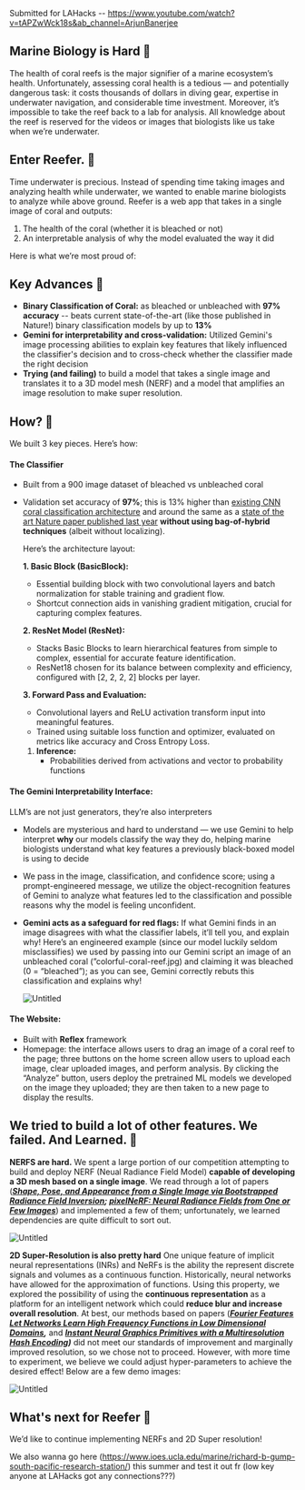 Submitted for LAHacks -- https://www.youtube.com/watch?v=tAPZwWck18s&ab_channel=ArjunBanerjee

## Marine Biology is Hard 🐠

The health of coral reefs is the major signifier of a marine ecosystem’s health. Unfortunately, assessing coral health is a tedious — and potentially dangerous task: it costs thousands of dollars in diving gear, expertise in underwater navigation, and considerable time investment. Moreover, it’s impossible to take the reef back to a lab for analysis. All knowledge about the reef is reserved for the videos or images that biologists like us take when we’re underwater.

## Enter Reefer. 🪸

Time underwater is precious. Instead of spending time taking images and analyzing health while underwater, we wanted to enable marine biologists to analyze while above ground. Reefer is a web app that takes in a single image of coral and outputs:

1. The health of the coral (whether it is bleached or not)
2. An interpretable analysis of why the model evaluated the way it did

Here is what we’re most proud of:

## Key Advances 🐡

- **Binary Classification of Coral:** as bleached or unbleached with **97% accuracy** -- beats current state-of-the-art (like those published in Nature!) binary classification models by up to **13%**
- **Gemini for interpretability and cross-validation:** Utilized Gemini's image processing abilities to explain key features that likely influenced the classifier's decision and to cross-check whether the classifier made the right decision
- **Trying (and failing)** to build a model that takes a single image and translates it to a 3D model mesh (NERF) and a model that amplifies an image resolution to make super resolution.

## How? 🐙

We built 3 key pieces. Here’s how:

#### The Classifier

- Built from a 900 image dataset of bleached vs unbleached coral
- Validation set accuracy of **97%**; this is 13% higher than [existing CNN coral classification architecture](https://ieeexplore.ieee.org/document/9731905) and around the same as a [state of the art Nature paper published last year](https://www.nature.com/articles/s41598-023-46971-7) **without using bag-of-hybrid techniques** (albeit without localizing).
    
    Here’s the architecture layout:
    
    **1. Basic Block (BasicBlock):**
    
    - Essential building block with two convolutional layers and batch normalization for stable training and gradient flow.
    - Shortcut connection aids in vanishing gradient mitigation, crucial for capturing complex features.
    
    **2. ResNet Model (ResNet):** 
    
    - Stacks Basic Blocks to learn hierarchical features from simple to complex, essential for accurate feature identification.
    - ResNet18 chosen for its balance between complexity and efficiency, configured with [2, 2, 2, 2] blocks per layer.
    
    **3. Forward Pass and Evaluation:**
    
    - Convolutional layers and ReLU activation transform input into meaningful features.
    - Trained using suitable loss function and optimizer, evaluated on metrics like accuracy and Cross Entropy Loss.
    1. **Inference:**
        - Probabilities derived from activations and vector to probability functions

#### The Gemini Interpretability Interface:

LLM’s are not just generators, they’re also interpreters

- Models are mysterious and hard to understand — we use Gemini to help interpret **why** our models classify the way they do, helping marine biologists understand what key features a previously black-boxed model is using to decide
- We pass in the image, classification, and confidence score; using a prompt-engineered message, we utilize the object-recognition features of Gemini to analyze what features led to the classification and possible reasons why the model is feeling unconfident.
- **Gemini acts as a safeguard for red flags:** If what Gemini finds in an image disagrees with what the classifier labels, it’ll tell you, and explain why! Here’s an engineered example (since our model luckily seldom misclassifies) we used by passing into our Gemini script an image of an unbleached coral (”colorful-coral-reef.jpg) and claiming it was bleached (0 = “bleached”); as you can see, Gemini correctly rebuts this classification and explains why!
    
    ![Untitled](https://d112y698adiu2z.cloudfront.net/photos/production/software_photos/002/856/552/datas/gallery.jpg)
    

#### The Website:

- Built with **Reflex** framework
- Homepage: the interface allows users to drag an image of a coral reef to the page; three buttons on the home screen allow users to upload each image, clear uploaded images, and perform analysis. By clicking the “Analyze” button, users deploy the pretrained ML models we developed on the image they uploaded; they are then taken to a new page to display the results.

## We tried to build a lot of other features. We failed. And Learned.  🎣

**NERFS are hard.** We spent a large portion of our competition attempting to build and deploy NERF (Neual Radiance Field Model) **capable of developing a 3D mesh based on a single image**. We read through a lot of papers (***[Shape, Pose, and Appearance from a Single Image via Bootstrapped Radiance Field Inversion](https://arxiv.org/abs/2211.11674); [pixelNeRF: Neural Radiance Fields from One or Few Images](https://arxiv.org/abs/2012.02190)***) and implemented a few of them; unfortunately, we learned dependencies are quite difficult to sort out.

![Untitled](https://d112y698adiu2z.cloudfront.net/photos/production/software_photos/002/857/029/datas/gallery.jpg) 

**2D Super-Resolution is also pretty hard** One unique feature of implicit neural representations (INRs) and NeRFs is the ability the represent discrete signals and volumes as a continuous function. Historically, neural networks have allowed for the approximation of functions. Using this property, we explored the possibility of using the **continuous representation** as a platform for an intelligent network which could **reduce blur and increase overall resolution**. At best, our methods based on papers (***[Fourier Features Let Networks Learn High Frequency Functions in Low Dimensional Domains](https://arxiv.org/abs/2006.10739),*** and ***[Instant Neural Graphics Primitives with a Multiresolution Hash Encoding](https://nvlabs.github.io/instant-ngp/))*** did not meet our standards of improvement and marginally improved resolution, so we chose not to proceed. However, with more time to experiment, we believe we could adjust hyper-parameters to achieve the desired effect! Below are a few demo images:

![Untitled](https://d112y698adiu2z.cloudfront.net/photos/production/software_photos/002/857/030/datas/gallery.jpg)

## What's next for Reefer 🙏

We’d like to continue implementing NERFs and 2D Super resolution!

We also wanna go here (https://www.ioes.ucla.edu/marine/richard-b-gump-south-pacific-research-station/) this summer and test it out fr (low key anyone at LAHacks got any connections???)
